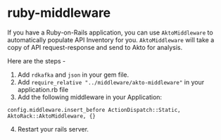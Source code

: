 # ruby-middleware

If you have a Ruby-on-Rails application, you can use `AktoMiddleware` to automatically populate API Inventory for you. 
`AktoMiddleware` will take a copy of API request-response and send to Akto for analysis. 

Here are the steps - 

1. Add `rdkafka` and `json` in your gem file.
2. Add `require_relative "../middleware/akto-middleware"` in your application.rb file
3. Add the following middleware in your Application:
```
config.middleware.insert_before ActionDispatch::Static, AktoRack::AktoMiddleware, {}
```
4. Restart your rails server. 
